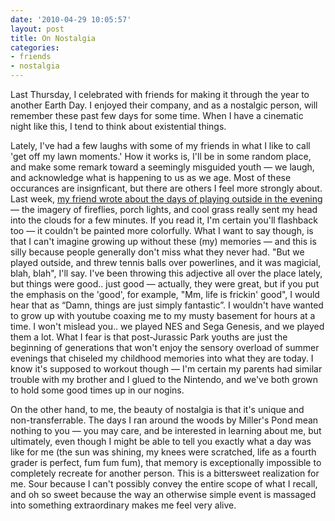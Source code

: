 ```yaml
---
date: '2010-04-29 10:05:57'
layout: post
title: On Nostalgia
categories:
- friends
- nostalgia
---
```


Last Thursday, I celebrated with friends for making it through the year to another Earth Day. I enjoyed their company, and as a nostalgic person, will remember these past few days for some time.  When I have a cinematic night like this, I tend to think about existential things.

Lately, I've had a few laughs with some of my friends in what I like to call 'get off my lawn moments.' How it works is, I'll be in some random place, and make some remark toward a seemingly misguided youth — we laugh, and acknowledge what is happening to us as we age. Most of these occurances are insignficant, but there are others I feel more strongly about. Last week, [my friend wrote about the days of playing outside in the evening](http://builtforthis.blogspot.com/2010/04/fireflies.html) — the imagery of fireflies, porch lights, and cool grass really sent my head into the clouds for a few minutes. If you read it, I'm certain you'll flashback too — it couldn't be painted more colorfully. What I want to say though, is that I can't imagine growing up without these (my) memories — and this is silly because people generally don't miss what they never had. "But we played outside, and threw tennis balls over powerlines, and it was magicial, blah, blah", I'll say. I've been throwing this adjective all over the place lately, but things were good.. just good — actually, they were great, but if you put the emphasis on the 'good', for example, "Mm, life is frickin' good", I would hear that as “Damn, things are just simply fantastic”. I wouldn't have wanted to grow up with youtube coaxing me to my musty basement for hours at a time. I won't mislead you.. we played NES and Sega Genesis, and we played them a lot. What I fear is that post-Jurassic Park youths are just the beginning of generations that won't enjoy the sensory overload of summer evenings that chiseled my childhood memories into what they are today. I know it's supposed to workout though — I'm certain my parents had similar trouble with my brother and I glued to the Nintendo, and we've both grown to hold some good times up in our nogins.

On the other hand, to me, the beauty of nostalgia is that it's unique and non-transferrable. The days I ran around the woods by Miller's Pond mean nothing to you — you may care, and be interested in learning about me, but ultimately, even though I might be able to tell you exactly what a day was like for me (the sun was shining, my knees were scratched, life as a fourth grader is perfect, fum fum fum), that memory is exceptionally impossible to completely recreate for another person. This is a bittersweet realization for me. Sour because I can't possibly convey the entire scope of what I recall, and oh so sweet because the way an otherwise simple event is massaged into something extraordinary makes me feel very alive.
